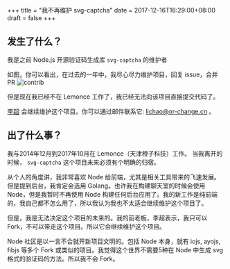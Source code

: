 +++
title = "我不再维护 svg-captcha"
date = 2017-12-16T16:29:00+08:00
draft = false
+++

## 发生了什么？

我是之前 Node.js 开源验证码生成库 `svg-captcha` 的维护者

如图，你可以看出，在过去的一年中，我尽心尽力维护项目，回复 issue，合并 PR
![contrib](/images/svg-captcha-contrib.png)

但是现在我已经不在 Lemonce 工作了，我已经无法向该项目直接提交代码了。

[李超](https://github.com/lichaozhy) 会继续维护这个项目。你可以通过邮件联系它: lichao@or-change.cn 。

## 出了什么事？

我与2014年12月到2017年10月在 Lemonce（天津橙子科技）工作。 当我离开的时候， `svg-captcha` 这个项目未来必须有个明确的归宿。

从个人的角度讲，我非常喜欢 Node 给前端，尤其是相关工具带来的飞速发展。但是提到后台，我肯定会选用 Golang。也许我在构建聊天室的时候会使用 Node，但是我暂时不再使用 Node 构建任何后台应用了。我的新工作是纯前端的，我自己都不怎么用了，所以我认为我也不太适合继续维护这个项目了。

但是，我是无法决定这个项目的未来的。我的前老板，李超表示，我只可以 Fork，不可以带走这个项目。所以它会继续维护这个项目。

Node 社区是以一言不合就开新项目文明的。包括 Node 本身，就有 iojs, ayojs, fibjs 等多个 Fork 或类似的项目。我觉得这个世界不需要5种在 Node 中生成 svg 格式的验证码的方法。所以我不会 Fork。